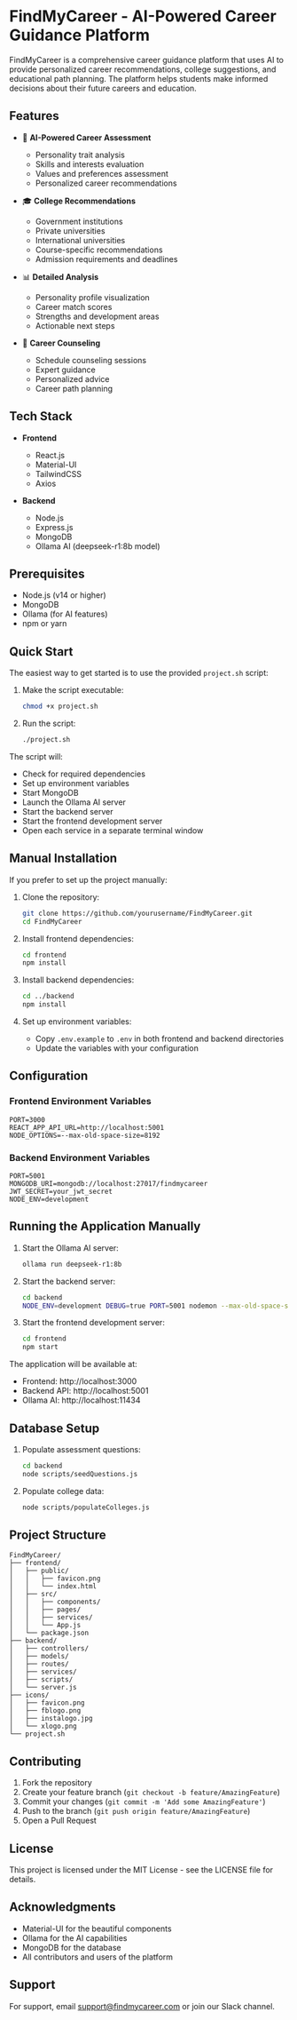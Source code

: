 # FindMyCareer - AI-Powered Career Guidance Platform

FindMyCareer is a comprehensive career guidance platform that uses AI to provide personalized career recommendations, college suggestions, and educational path planning. The platform helps students make informed decisions about their future careers and education.

## Features

- 🤖 **AI-Powered Career Assessment**
  - Personality trait analysis
  - Skills and interests evaluation
  - Values and preferences assessment
  - Personalized career recommendations

- 🎓 **College Recommendations**
  - Government institutions
  - Private universities
  - International universities
  - Course-specific recommendations
  - Admission requirements and deadlines

- 📊 **Detailed Analysis**
  - Personality profile visualization
  - Career match scores
  - Strengths and development areas
  - Actionable next steps

- 👥 **Career Counseling**
  - Schedule counseling sessions
  - Expert guidance
  - Personalized advice
  - Career path planning

## Tech Stack

- **Frontend**
  - React.js
  - Material-UI
  - TailwindCSS
  - Axios

- **Backend**
  - Node.js
  - Express.js
  - MongoDB
  - Ollama AI (deepseek-r1:8b model)

## Prerequisites

- Node.js (v14 or higher)
- MongoDB
- Ollama (for AI features)
- npm or yarn

## Quick Start

The easiest way to get started is to use the provided `project.sh` script:

1. Make the script executable:
   ```bash
   chmod +x project.sh
   ```

2. Run the script:
   ```bash
   ./project.sh
   ```

The script will:
- Check for required dependencies
- Set up environment variables
- Start MongoDB
- Launch the Ollama AI server
- Start the backend server
- Start the frontend development server
- Open each service in a separate terminal window

## Manual Installation

If you prefer to set up the project manually:

1. Clone the repository:
   ```bash
   git clone https://github.com/yourusername/FindMyCareer.git
   cd FindMyCareer
   ```

2. Install frontend dependencies:
   ```bash
   cd frontend
   npm install
   ```

3. Install backend dependencies:
   ```bash
   cd ../backend
   npm install
   ```

4. Set up environment variables:
   - Copy `.env.example` to `.env` in both frontend and backend directories
   - Update the variables with your configuration

## Configuration

### Frontend Environment Variables
```env
PORT=3000
REACT_APP_API_URL=http://localhost:5001
NODE_OPTIONS=--max-old-space-size=8192
```

### Backend Environment Variables
```env
PORT=5001
MONGODB_URI=mongodb://localhost:27017/findmycareer
JWT_SECRET=your_jwt_secret
NODE_ENV=development
```

## Running the Application Manually

1. Start the Ollama AI server:
   ```bash
   ollama run deepseek-r1:8b
   ```

2. Start the backend server:
   ```bash
   cd backend
   NODE_ENV=development DEBUG=true PORT=5001 nodemon --max-old-space-size=8192 server.js
   ```

3. Start the frontend development server:
   ```bash
   cd frontend
   npm start
   ```

The application will be available at:
- Frontend: http://localhost:3000
- Backend API: http://localhost:5001
- Ollama AI: http://localhost:11434

## Database Setup

1. Populate assessment questions:
   ```bash
   cd backend
   node scripts/seedQuestions.js
   ```

2. Populate college data:
   ```bash
   node scripts/populateColleges.js
   ```

## Project Structure

```
FindMyCareer/
├── frontend/
│   ├── public/
│   │   ├── favicon.png
│   │   └── index.html
│   ├── src/
│   │   ├── components/
│   │   ├── pages/
│   │   ├── services/
│   │   └── App.js
│   └── package.json
├── backend/
│   ├── controllers/
│   ├── models/
│   ├── routes/
│   ├── services/
│   ├── scripts/
│   └── server.js
├── icons/
│   ├── favicon.png
│   ├── fblogo.png
│   ├── instalogo.jpg
│   └── xlogo.png
└── project.sh
```

## Contributing

1. Fork the repository
2. Create your feature branch (`git checkout -b feature/AmazingFeature`)
3. Commit your changes (`git commit -m 'Add some AmazingFeature'`)
4. Push to the branch (`git push origin feature/AmazingFeature`)
5. Open a Pull Request

## License

This project is licensed under the MIT License - see the LICENSE file for details.

## Acknowledgments

- Material-UI for the beautiful components
- Ollama for the AI capabilities
- MongoDB for the database
- All contributors and users of the platform

## Support

For support, email support@findmycareer.com or join our Slack channel.

